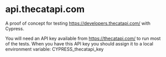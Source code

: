 # api.thecatapi.com
 
A proof of concept for testing https://developers.thecatapi.com/ with Cypress.

You will need an API key available from https://thecatapi.com/ to run most of the tests.
When you have this API key you should assign it to a local environment variable: CYPRESS_thecatapi_key 